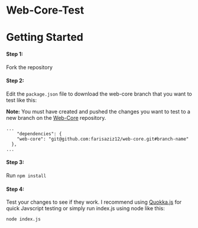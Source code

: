 # Web-Core-Test

# Getting Started

#### Step 1:

Fork the repository

#### Step 2:

Edit the `package.json` file to download the web-core branch that you want to test like this:

**Note:** You must have created and pushed the changes you want to test to a new branch on the [Web-Core](https://github.com/farisaziz12/web-core) repository.

```
...
    "dependencies": {
    "web-core": "git@github.com:farisaziz12/web-core.git#branch-name"
  },
...

```

#### Step 3:

Run `npm install`

#### Step 4:

Test your changes to see if they work. I recommend using [Quokka.js](https://quokkajs.com) for quick Javscript testing or simply run index.js using node like this:

`node index.js`
